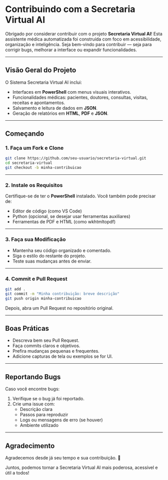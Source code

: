 ﻿# Contribuindo com a Secretaria Virtual AI

Obrigado por considerar contribuir com o projeto **Secretaria Virtual AI**! Esta assistente médica automatizada foi construída com foco em acessibilidade, organização e inteligência. Seja bem-vindo para contribuir — seja para corrigir bugs, melhorar a interface ou expandir funcionalidades.

---

## Visão Geral do Projeto

O Sistema Secretaria Virtual AI inclui:

- Interfaces em **PowerShell** com menus visuais interativos.
- Funcionalidades médicas: pacientes, doutores, consultas, visitas, receitas e apontamentos.
- Salvamento e leitura de dados em **JSON**.
- Geração de relatórios em **HTML**, **PDF** e **JSON**.

---

## Começando

### 1. Faça um Fork e Clone

```bash
git clone https://github.com/seu-usuario/secretaria-virtual.git
cd secretaria-virtual
git checkout -b minha-contribuicao
```

---

### 2. Instale os Requisitos

Certifique-se de ter o **PowerShell** instalado. Você também pode precisar de:

- Editor de código (como VS Code)
- Python (opcional, se desejar usar ferramentas auxiliares)
- Ferramentas de PDF e HTML (como wkhtmltopdf)

---

### 3. Faça sua Modificação

- Mantenha seu código organizado e comentado.
- Siga o estilo do restante do projeto.
- Teste suas mudanças antes de enviar.

---

### 4. Commit e Pull Request

```bash
git add .
git commit -m "Minha contribuição: breve descrição"
git push origin minha-contribuicao
```

Depois, abra um Pull Request no repositório original.

---

## Boas Práticas

- Descreva bem seu Pull Request.
- Faça commits claros e objetivos.
- Prefira mudanças pequenas e frequentes.
- Adicione capturas de tela ou exemplos se for UI.

---

## Reportando Bugs

Caso você encontre bugs:

1. Verifique se o bug já foi reportado.
2. Crie uma issue com:
   - Descrição clara
   - Passos para reproduzir
   - Logs ou mensagens de erro (se houver)
   - Ambiente utilizado

---

## Agradecimento

Agradecemos desde já seu tempo e sua contribuição. 💙

Juntos, podemos tornar a Secretaria Virtual AI mais poderosa, acessível e útil a todos!